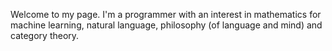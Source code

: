 Welcome to my page. I'm a programmer with an interest in mathematics for 
machine learning, natural language, philosophy (of language and mind) and 
category theory.
